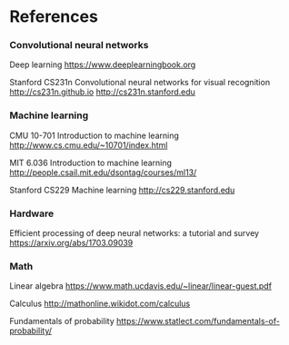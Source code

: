 # References

### Convolutional neural networks

Deep learning
https://www.deeplearningbook.org

Stanford CS231n Convolutional neural networks for visual recognition
http://cs231n.github.io
http://cs231n.stanford.edu

### Machine learning

CMU 10-701 Introduction to machine learning
http://www.cs.cmu.edu/~10701/index.html

MIT 6.036 Introduction to machine learning
http://people.csail.mit.edu/dsontag/courses/ml13/

Stanford CS229 Machine learning
http://cs229.stanford.edu

### Hardware

Efficient processing of deep neural networks: a tutorial and survey
https://arxiv.org/abs/1703.09039

### Math

Linear algebra
https://www.math.ucdavis.edu/~linear/linear-guest.pdf

Calculus
http://mathonline.wikidot.com/calculus

Fundamentals of probability
https://www.statlect.com/fundamentals-of-probability/
